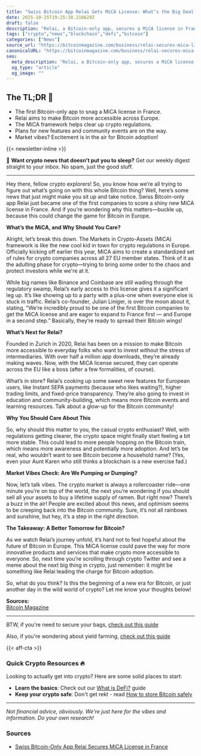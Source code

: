 ```yaml
---
title: "Swiss Bitcoin App Relai Gets MiCA License: What’s the Big Deal?"
date: 2025-10-25T19:25:38.216629Z
draft: false
description: "Relai, a Bitcoin-only app, secures a MiCA license in France, boosting crypto's growth in Europe. Here's why it matters for Bitcoin and DeFi."
tags: ["crypto","news","blockchain","defi","bitcoin"]
categories: ["News"]
source_url: "https://bitcoinmagazine.com/business/relai-secures-mica-license-in-france"
canonicalURL: "https://bitcoinmagazine.com/business/relai-secures-mica-license-in-france"
seo:
  meta_description: "Relai, a Bitcoin-only app, secures a MiCA license in France, boosting crypto's growth in Europe. Here's why it matters for Bitcoin and DeFi."
  og_type: "article"
  og_image: ""
---
```


## The TL;DR 📝

- The first Bitcoin-only app to snag a MiCA license in France.
- Relai aims to make Bitcoin more accessible across Europe.
- The MiCA framework helps clear up crypto regulations.
- Plans for new features and community events are on the way.
- Market vibes? Excitement is in the air for Bitcoin adoption!

{{< newsletter-inline >}}

📧 **Want crypto news that doesn't put you to sleep?** Get our weekly digest straight to your inbox. No spam, just the good stuff.

---

Hey there, fellow crypto explorers! So, you know how we’re all trying to figure out what’s going on with this whole Bitcoin thing? Well, here’s some news that just might make you sit up and take notice. Swiss Bitcoin-only app Relai just became one of the first companies to score a shiny new MiCA license in France. And if you’re wondering why this matters—buckle up, because this could change the game for Bitcoin in Europe.

**What’s the MiCA, and Why Should You Care?**

Alright, let’s break this down. The Markets in Crypto-Assets (MiCA) framework is like the new cool kid in town for crypto regulations in Europe. Officially kicking off earlier this year, MiCA aims to create a standardized set of rules for crypto companies across all 27 EU member states. Think of it as the adulting phase for crypto—trying to bring some order to the chaos and protect investors while we're at it. 

While big names like Binance and Coinbase are still wading through the regulatory swamp, Relai’s early access to this license gives it a significant leg up. It’s like showing up to a party with a plus-one when everyone else is stuck in traffic. Relai’s co-founder, Julian Liniger, is over the moon about it, stating, "We’re incredibly proud to be one of the first Bitcoin companies to get the MiCA license and are eager to expand to France first — and Europe in a second step.” Basically, they’re ready to spread their Bitcoin wings!

**What’s Next for Relai?**

Founded in Zurich in 2020, Relai has been on a mission to make Bitcoin more accessible to everyday folks who want to invest without the stress of intermediaries. With over half a million app downloads, they’re already making waves. Now, with the MiCA license secured, they can operate across the EU like a boss (after a few formalities, of course). 

What’s in store? Relai’s cooking up some sweet new features for European users, like Instant SEPA payments (because who likes waiting?), higher trading limits, and fixed-price transparency. They’re also going to invest in education and community-building, which means more Bitcoin events and learning resources. Talk about a glow-up for the Bitcoin community!

**Why You Should Care About This**

So, why should this matter to you, the casual crypto enthusiast? Well, with regulations getting clearer, the crypto space might finally start feeling a bit more stable. This could lead to more people hopping on the Bitcoin train, which means more awareness and potentially more adoption. And let’s be real, who wouldn’t want to see Bitcoin become a household name? (Yes, even your Aunt Karen who still thinks a blockchain is a new exercise fad.) 

**Market Vibes Check: Are We Pumping or Dumping?**

Now, let’s talk vibes. The crypto market is always a rollercoaster ride—one minute you’re on top of the world, the next you’re wondering if you should sell all your assets to buy a lifetime supply of ramen. But right now? There’s a buzz in the air! People are excited about this news, and optimism seems to be creeping back into the Bitcoin community. Sure, it’s not all rainbows and sunshine, but hey, it’s a step in the right direction. 

**The Takeaway: A Better Tomorrow for Bitcoin?**

As we watch Relai’s journey unfold, it’s hard not to feel hopeful about the future of Bitcoin in Europe. This MiCA license could pave the way for more innovative products and services that make crypto more accessible to everyone. So, next time you’re scrolling through crypto Twitter and see a meme about the next big thing in crypto, just remember: it might be something like Relai leading the charge for Bitcoin adoption. 

So, what do you think? Is this the beginning of a new era for Bitcoin, or just another day in the wild world of crypto? Let me know your thoughts below!

**Sources:**  
[Bitcoin Magazine](https://bitcoinmagazine.com/business/relai-secures-mica-license-in-france)

---

BTW, if you're need to secure your bags, [check out this guide](/pages/how-to-store-bitcoin-safely/)

Also, if you're wondering about yield farming, [check out this guide](/pages/yield-farming-explained/)

{{< aff-cta >}}

### Quick Crypto Resources 🔥

Looking to actually get into crypto? Here are some solid places to start:
- **Learn the basics**: Check out our [What is DeFi?](/pages/what-is-defi/) guide
- **Keep your crypto safe**: Don't get rekt - read [How to store Bitcoin safely](/pages/how-to-store-bitcoin-safely/)


---

_Not financial advice, obviously. We're just here for the vibes and information. Do your own research!_

### Sources
- [Swiss Bitcoin-Only App Relai Secures MiCA License in France](https://bitcoinmagazine.com/business/relai-secures-mica-license-in-france)


